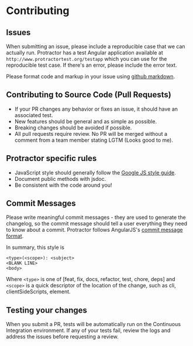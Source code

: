 # Contributing

## Issues

When submitting an issue, please include a reproducible case that we can actually run. Protractor has a test Angular application available at `http://www.protractortest.org/testapp` which you can use for the reproducible test case. If there's an error, please include the error text.

Please format code and markup in your issue using [github markdown](https://help.github.com/articles/github-flavored-markdown).

## Contributing to Source Code (Pull Requests)

- If your PR changes any behavior or fixes an issue, it should have an associated test.
- New features should be general and as simple as possible.
- Breaking changes should be avoided if possible.
- All pull requests require review. No PR will be merged without a comment from a team member stating LGTM (Looks good to me).

## Protractor specific rules

- JavaScript style should generally follow the [Google JS style guide](https://google.github.io/styleguide/javascriptguide.xml).
- Document public methods with jsdoc.
- Be consistent with the code around you!

## Commit Messages

Please write meaningful commit messages - they are used to generate the changelog, so the commit message should tell a user everything they need to know about a commit. Protractor follows AngularJS's [commit message format](https://docs.google.com/a/google.com/document/d/1QrDFcIiPjSLDn3EL15IJygNPiHORgU1_OOAqWjiDU5Y/edit#heading=h.z8a3t6ehl060).

In summary, this style is

    <type>(<scope>): <subject>
    <BLANK LINE>
    <body>

Where `<type>` is one of [feat, fix, docs, refactor, test, chore, deps] and
`<scope>` is a quick descriptor of the location of the change, such as cli, clientSideScripts, element.

## Testing your changes

When you submit a PR, tests will be automatically run on the Continuous Integration environment. If any of your tests fail, review the logs and address the issues before requesting a review.

